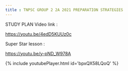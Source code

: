 ```yaml
---
title : TNPSC GROUP 2 2A 2021 PREPARATION STRATEGIES
---
```


STUDY PLAN Video link :

https://youtu.be/4edD5KUUz0c

Super Star lesson :

https://youtu.be/y-pND_W978A



{% include youtubePlayer.html id='bpxQX58LQoQ' %}
